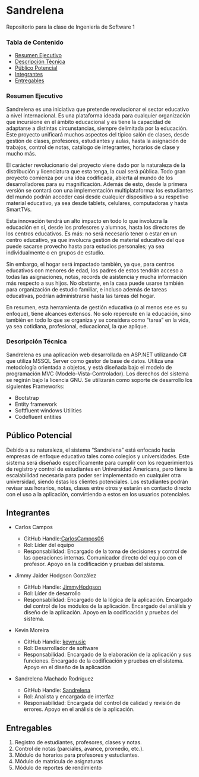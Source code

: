 # Sandrelena
Repositorio para la clase de Ingeniería de Software 1

### Tabla de Contenido

* [Resumen Ejecutivo](#resumen)
* [Descripción Técnica](#descripcion)
* [Público Potencial](#publico)
* [Integrantes](#integrantes)
* [Entregables](#entregables)

### <a name="resumen"></a>Resumen Ejecutivo

Sandrelena es una iniciativa que pretende revolucionar el sector educativo a nivel internacional. Es una plataforma ideada para cualquier organización que incursione en el ámbito educacional y es tiene la capacidad de adaptarse a distintas circunstancias, siempre delimitada por la educación. Este proyecto unificará muchos aspectos del típico salón de clases, desde gestión de clases, profesores, estudiantes y aulas, hasta la asignación de trabajos, control de notas, catálogo de integrantes, horarios de clase y mucho más.

El carácter revolucionario del proyecto viene dado por la naturaleza de la distribución y licenciatura que esta tenga, la cual será pública. Todo gran proyecto comienza por una idea codificada, abierta al mundo de los desarrolladores para su magnificación. Además de esto, desde la primera versión se contará con una implementación multiplataforma: los estudiantes del mundo podrán acceder casi desde cualquier dispositivo a su respetivo material educativo, ya sea desde tablets, celulares, computadoras y hasta SmartTVs.

Esta innovación tendrá un alto impacto en todo lo que involucra la educación en sí, desde los profesores y alumnos, hasta los directores de los centros educativos. Es más: no será necesario tener o estar en un centro educativo, ya que involucra gestión de material educativo del que puede sacarse provecho hasta para estudios personales; ya sea individualmente o en grupos de estudio.

Sin embargo, el hogar será impactado también, ya que, para centros educativos con menores de edad, los padres de estos tendrán acceso a todas las asignaciones, notas, records de asistencia y mucha información más respecto a sus hijos. No obstante, en la casa puede usarse también para organización de estudio familiar, e incluso además de tareas educativas, podrían administrarse hasta las tareas del hogar.  

En resumen, esta herramienta de gestión educativa (o al menos ese es su enfoque), tiene alcances extensos. No solo repercute en la educación, sino también en todo lo que se organiza y se considera como “tarea” en la vida, ya sea cotidiana, profesional, educacional, la que aplique.

### <a name="descripcion"></a>Descripción Técnica

Sandrelena es una aplicación web desarrollada en ASP.NET utilizando C# que utiliza MSSQL Server como gestor de base de datos. Utiliza una metodología orientada a objetos, y está diseñada bajo el modelo de programación MVC (Modelo-Vista-Controlador). Los derechos del sistema se regirán bajo la licencia GNU. Se utilizarán como soporte de desarrollo los siguientes Frameworks:
* Bootstrap
* Entity framework
* Softfluent windows Utilities
* Codefluent entities


## <a name="publico"></a>Público Potencial

Debido a su naturaleza, el sistema “Sandrelena” está enfocado hacia empresas de enfoque educativo tales como colegios y universidades. Este sistema será diseñado específicamente para cumplir con los requerimientos de registro y control de estudiantes en Universidad Americana, pero tiene la escalabilidad necesaria para poder ser implementado en cualquier otra universidad, siendo éstas los clientes potenciales. Los estudiantes podrán revisar sus horarios, notas, clases entre otros y estarán en contacto directo con el uso a la aplicación, convirtiendo a estos en los usuarios potenciales.

## Integrantes

* Carlos Campos
  * GitHub Handle:[CarlosCampos06](https://github.com/CarlosCampos06)
  * Rol: Líder del equipo
  * Responsabilidad: Encargado de la toma de decisiones y control de las operaciones internas. Comunicador directo del equipo con el profesor. Apoyo en la codificación y pruebas del sistema.
  
* Jimmy Jaider Hodgson González
  * GitHub Handle: [JimmyHodgson](https://github.com/JimmyHodgson)
  * Rol: Líder de desarrollo
  * Responsabilidad: Encargado de la lógica de la aplicación. Encargado del control de los módulos de la aplicación. Encargado del análisis y diseño de la aplicación. Apoyo en la codificación y pruebas del sistema.

* Kevin Moreira
  * GitHub Handle: [kevmusic](https://github.com/kevmusic)
  * Rol: Desarrollador de software
  * Responsabilidad: Encargado de la elaboración de la aplicación y sus funciones. Encargado de la codificación y pruebas en el sistema. Apoyo en el diseño de la aplicación
  
* Sandrelena Machado Rodríguez
  * GitHub Handle: [Sandrelena](https://github.com/Sandrelena)
  * Rol: Analista y encargada de interfaz
  * Responsabilidad: Encargada del control de calidad y revisión de errores. Apoyo en el análisis de la aplicación.


## Entregables

1. Registro de estudiantes, profesores, clases y notas.
2. Control de notas (parciales, avance, promedio, etc.).
3. Módulo de horarios para profesores y estudiantes.
4. Módulo de matrícula de asignaturas
5. Módulo de reportes de rendimiento